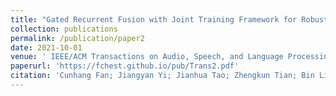 ```yaml
---
title: "Gated Recurrent Fusion with Joint Training Framework for Robust End-to-End Speech Recognition"
collection: publications
permalink: /publication/paper2
date: 2021-10-01
venue: ' IEEE/ACM Transactions on Audio, Speech, and Language Processing'
paperurl: 'https://fchest.github.io/pub/Trans2.pdf'
citation: 'Cunhang Fan; Jiangyan Yi; Jianhua Tao; Zhengkun Tian; Bin Liu; Zhengqi Wen, Gated Recurrent Fusion with Joint Training Framework for Robust End-to-End Speech Recognition, IEEE/ACM Transactions on Audio, Speech, and Language Processing, 2021, 29:198-209.'
---
```


